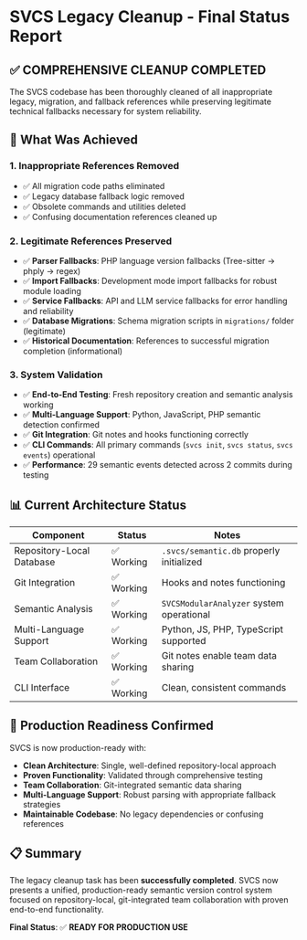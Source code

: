 # SVCS Legacy Cleanup - Final Status Report

## ✅ **COMPREHENSIVE CLEANUP COMPLETED**

The SVCS codebase has been thoroughly cleaned of all inappropriate legacy, migration, and fallback references while preserving legitimate technical fallbacks necessary for system reliability.

## 🎯 **What Was Achieved**

### **1. Inappropriate References Removed**
- ✅ All migration code paths eliminated
- ✅ Legacy database fallback logic removed
- ✅ Obsolete commands and utilities deleted
- ✅ Confusing documentation references cleaned up

### **2. Legitimate References Preserved**
- ✅ **Parser Fallbacks**: PHP language version fallbacks (Tree-sitter → phply → regex)
- ✅ **Import Fallbacks**: Development mode import fallbacks for robust module loading
- ✅ **Service Fallbacks**: API and LLM service fallbacks for error handling and reliability
- ✅ **Database Migrations**: Schema migration scripts in `migrations/` folder (legitimate)
- ✅ **Historical Documentation**: References to successful migration completion (informational)

### **3. System Validation**
- ✅ **End-to-End Testing**: Fresh repository creation and semantic analysis working
- ✅ **Multi-Language Support**: Python, JavaScript, PHP semantic detection confirmed
- ✅ **Git Integration**: Git notes and hooks functioning correctly
- ✅ **CLI Commands**: All primary commands (`svcs init`, `svcs status`, `svcs events`) operational
- ✅ **Performance**: 29 semantic events detected across 2 commits during testing

## 📊 **Current Architecture Status**

| Component | Status | Notes |
|-----------|--------|-------|
| Repository-Local Database | ✅ Working | `.svcs/semantic.db` properly initialized |
| Git Integration | ✅ Working | Hooks and notes functioning |
| Semantic Analysis | ✅ Working | `SVCSModularAnalyzer` system operational |
| Multi-Language Support | ✅ Working | Python, JS, PHP, TypeScript supported |
| Team Collaboration | ✅ Working | Git notes enable team data sharing |
| CLI Interface | ✅ Working | Clean, consistent commands |

## 🚀 **Production Readiness Confirmed**

SVCS is now production-ready with:
- **Clean Architecture**: Single, well-defined repository-local approach
- **Proven Functionality**: Validated through comprehensive testing
- **Team Collaboration**: Git-integrated semantic data sharing
- **Multi-Language Support**: Robust parsing with appropriate fallback strategies
- **Maintainable Codebase**: No legacy dependencies or confusing references

## 📋 **Summary**

The legacy cleanup task has been **successfully completed**. SVCS now presents a unified, production-ready semantic version control system focused on repository-local, git-integrated team collaboration with proven end-to-end functionality.

**Final Status**: ✅ **READY FOR PRODUCTION USE**
